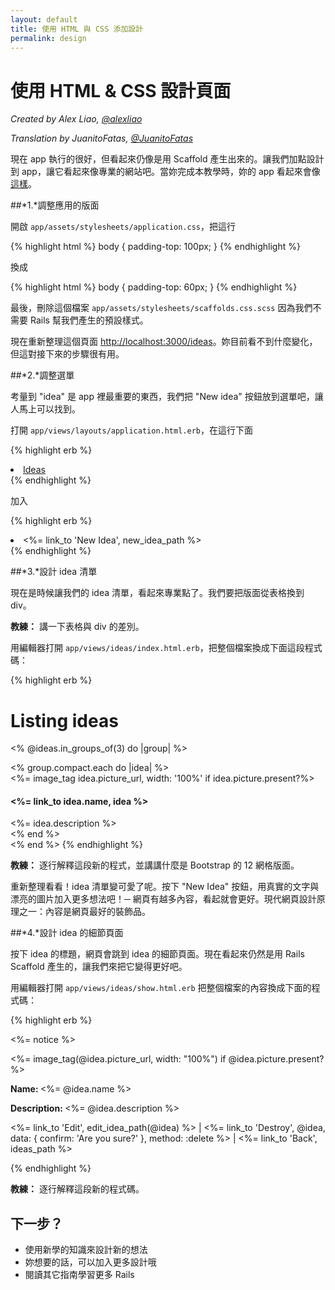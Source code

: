 ```yaml
---
layout: default
title: 使用 HTML 與 CSS 添加設計
permalink: design
---
```


# 使用 HTML & CSS 設計頁面

*Created by Alex Liao, [@alexliao](http://bannka.com/alex)*

*Translation by JuanitoFatas, [@JuanitoFatas](https://twitter.com/juanitofatas)*

現在 app 執行的很好，但看起來仍像是用 Scaffold 產生出來的。讓我們加點設計到 app，讓它看起來像專業的網站吧。當妳完成本教學時，妳的 app 看起來會像[這樣](http://railsgirlsapp.herokuapp.com/ideas)。

##*1.*調整應用的版面

開啟 `app/assets/stylesheets/application.css`，把這行

{% highlight html %}
body { padding-top: 100px; }
{% endhighlight %}

換成

{% highlight html %}
body { padding-top: 60px; }
{% endhighlight %}

最後，刪除這個檔案 `app/assets/stylesheets/scaffolds.css.scss` 因為我們不需要 Rails 幫我們產生的預設樣式。

現在重新整理這個頁面 [http://localhost:3000/ideas](http://localhost:3000/ideas)。妳目前看不到什麼變化，但這對接下來的步驟很有用。

##*2.*調整選單

考量到 "idea" 是 app 裡最重要的東西，我們把 "New idea" 按鈕放到選單吧，讓人馬上可以找到。

打開 `app/views/layouts/application.html.erb`，在這行下面

{% highlight erb %}
<li class="active"><a href="/ideas">Ideas</a></li>
{% endhighlight %}

加入

{% highlight erb %}
<li ><%= link_to 'New Idea', new_idea_path %></li>
{% endhighlight %}

##*3.*設計 idea 清單

現在是時候讓我們的 idea 清單，看起來專業點了。我們要把版面從表格換到 div。

**教練：** 講一下表格與 div 的差別。

用編輯器打開 `app/views/ideas/index.html.erb`，把整個檔案換成下面這段程式碼：

{% highlight erb %}
<h1>Listing ideas</h1>

<% @ideas.in_groups_of(3) do |group| %>
  <div class="row">
    <% group.compact.each do |idea| %>
      <div class="col-md-4">
        <%= image_tag idea.picture_url, width: '100%' if idea.picture.present?%>
        <h4><%= link_to idea.name, idea %></h4>
        <%= idea.description %>
      </div>
    <% end %>
  </div>
<% end %>
{% endhighlight %}

**教練：** 逐行解釋這段新的程式，並講講什麼是 Bootstrap 的 12 網格版面。

重新整理看看！idea 清單變可愛了呢。按下 "New Idea" 按鈕，用真實的文字與漂亮的圖片加入更多想法吧！─ 網頁有越多內容，看起就會更好。現代網頁設計原理之一：內容是網頁最好的裝飾品。

##*4.*設計 idea 的細節頁面

按下 idea 的標題，網頁會跳到 idea 的細節頁面。現在看起來仍然是用 Rails Scaffold 產生的，讓我們來把它變得更好吧。

用編輯器打開 `app/views/ideas/show.html.erb` 把整個檔案的內容換成下面的程式碼：

{% highlight erb %}
<p id="notice"><%= notice %></p>

<div class="row">
  <div class="col-md-9">
    <%= image_tag(@idea.picture_url, width: "100%") if @idea.picture.present? %>
  </div>

  <div class="col-md-3">
    <p><b>Name: </b><%= @idea.name %></p>
    <p><b>Description: </b><%= @idea.description %></p>
    <p>
      <%= link_to 'Edit', edit_idea_path(@idea) %> |
      <%= link_to 'Destroy', @idea, data: { confirm: 'Are you sure?' }, method: :delete %> |
      <%= link_to 'Back', ideas_path %>
    </p>
  </div>
</div>
{% endhighlight %}

**教練：** 逐行解釋這段新的程式碼。

## 下一步？

* 使用新學的知識來設計新的想法
* 妳想要的話，可以加入更多設計哦
* 閱讀其它指南學習更多 Rails
